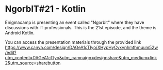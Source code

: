 # NgorbIT#21 - Kotlin

Enigmacamp is presenting an event called "Ngorbit" where they have discussions with IT professionals. 
This is the 21st episode, and the theme is Android Kotlin.

You can access the presentation materials through the provided link https://www.canva.com/design/DAGeA1cTIyo/XHypHyCvxynhmthmuum52w/edit?utm_content=DAGeA1cTIyo&utm_campaign=designshare&utm_medium=link2&utm_source=sharebutton

